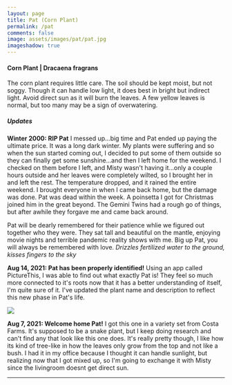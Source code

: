 ```yaml
---
layout: page
title: Pat (Corn Plant)
permalink: /pat
comments: false
image: assets/images/pat/pat.jpg
imageshadow: true
---
```


#### Corn Plant | Dracaena fragrans

The corn plant requires little care. The soil should be kept moist, but not soggy. Though it can handle low light, it does best in bright but indirect light. Avoid direct sun as it will burn the leaves. A few yellow leaves is normal, but too many may be a sign of overwatering.

##### Updates

**Winter 2000: RIP Pat** I messed up...big time and Pat ended up paying the ultimate price.  It was a long dark winter. My plants were suffering and so when the sun started coming out, I decided to put some of them outside so they can finally get some sunshine...and then I left home for the weekend. I checked on them before I left, and Misty wasn't having it...only a couple hours outside and her leaves were completely wilted, so I brought her in and left the rest.  The temperature dropped, and it rained the entire weekend.  I brought everyone in when I came back home, but the damage was done. Pat was dead within the week.  A poinsetta I got for Christmas joined him in the great beyond. The Gemini Twins had a rough go of things, but after awhile they forgave me and came back around. 

Pat will be dearly remembered for their patience whlie we figured out together who they were. They sat tall and beautiful on the mantle, enjoying movie nights and terrible pandemic reality shows with me.  Big up Pat, you will always be remembered with love. *Drizzles fertilized water to the ground, kisses fingers to the sky*

**Aug 14, 2021: Pat has been properly identified!** Using an app called PictureThis, I was able to find out what exactly Pat is! They feel so much more connected to it's roots now that it has a better understanding of itself, I'm quite sure of it. I've updated the plant name and description to reflect this new phase in Pat's life.

<img class="figure-img" src="{{site.baseurl}}/assets/images/pat/pat-aug7.jpg">

**Aug 7, 2021: Welcome home Pat!** I got this one in a variety set from Costa Farms. It's supposed to be a snake plant, but I keep doing research and can't find any that look like this one does. It's really pretty though, I like how its kind of tree-like in how the leaves only grow from the top and not like a bush. I had it in my office because I thought it can handle sunlight, but realizing now that I got mixed up, so I'm going to exchange it with Misty since the livingroom doesnt get direct sun.

<hr/>
